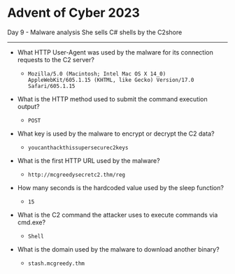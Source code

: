 # Advent of Cyber 2023

Day 9 - Malware analysis She sells C# shells by the C2shore

--------------------------------------

- What HTTP User-Agent was used by the malware for its connection requests to the C2 server?
	- `Mozilla/5.0 (Macintosh; Intel Mac OS X 14_0) AppleWebKit/605.1.15 (KHTML, like Gecko) Version/17.0 Safari/605.1.15`

- What is the HTTP method used to submit the command execution output?
	- `POST`

- What key is used by the malware to encrypt or decrypt the C2 data?
	- `youcanthackthissupersecurec2keys`

- What is the first HTTP URL used by the malware?
	- `http://mcgreedysecretc2.thm/reg`

- How many seconds is the hardcoded value used by the sleep function?
	- `15`

- What is the C2 command the attacker uses to execute commands via cmd.exe?
	- `Shell`

- What is the domain used by the malware to download another binary?
	- `stash.mcgreedy.thm`